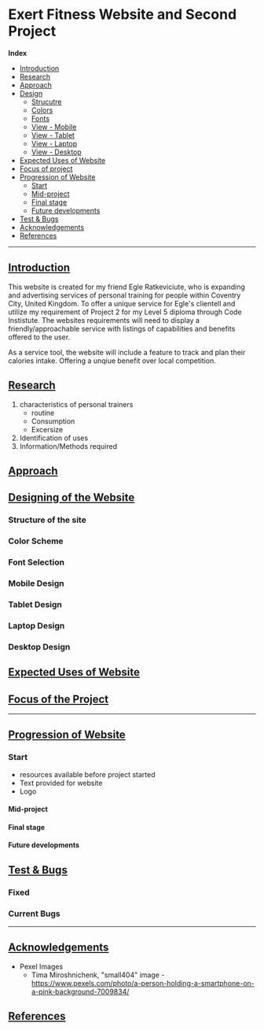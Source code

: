 # Exert Fitness Website and Second Project

**Index**
- [Introduction](#Introduction)
- [Research](#Research)
- [Approach](#Approach)
- [Design](#Designing-of-the-Website)
    - [Strucutre](#structure-of-the-site)
    - [Colors](#color-scheme)
    - [Fonts](#font-selection)
    - [View - Mobile](#mobile-design)
    - [View - Tablet](#tablet-design)
    - [View - Laptop](#tablet-design)
    - [View - Desktop](#desktop-design)
- [Expected Uses of Website](#expected-uses-of-website)
- [Focus of project](#focus-of-the-project)
- [Progression of Website](#progression-of-website)
    - [Start](#start)
    - [Mid-project](#mid-project)
    - [Final stage](#final-stage)
    - [Future developments](#future-developments)
- [Test & Bugs](#test--bugs)
- [Acknowledgements](#acknowledgements)
- [References](#references)
********************
## <u>Introduction</u>
This website is created for my friend Egle Ratkeviciute, who is expanding and advertising services of personal training for people within Coventry City, United Kingdom. To offer a unique service for Egle's clientell and utilize my requirement of Project 2 for my Level 5 diploma through Code Instistute. The websites requirements will need to display a friendly/approachable service with listings of capabilities and benefits offered to the user.

As a service tool, the website will include a feature to track and plan their calories intake. Offering a unqiue benefit over local competition.

## <u>Research</u>
1. characteristics of personal trainers
    * routine
    * Consumption
    * Excersize
2. Identification of uses
3. Information/Methods required

## <u>Approach</u>

## <u>Designing of the Website</u>
   ### Structure of the site
   ### Color Scheme
   ### Font Selection
   ### Mobile Design
   ### Tablet Design
   ### Laptop Design
   ### Desktop Design

## <u>Expected Uses of Website</u>

## <u>Focus of the Project</u>
*********************
## <u>Progression of Website</u>
### Start
* resources available before project started
* Text provided for website
* Logo

#### Mid-project
#### Final stage
#### Future developments

## <u>Test & Bugs</u>
### Fixed
### Current Bugs
*********************
## <u>Acknowledgements</u>
- Pexel Images
    * Tima Miroshnichenk, "small404" image - https://www.pexels.com/photo/a-person-holding-a-smartphone-on-a-pink-background-7009834/
## <u>References</u>
